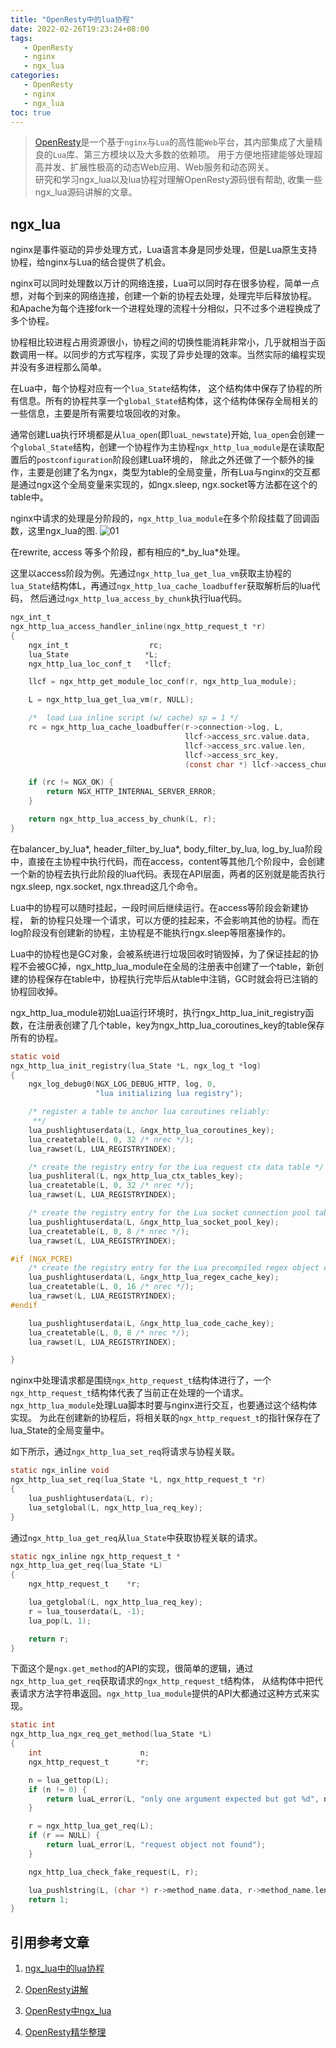 ```yaml
---
title: "OpenResty中的lua协程"
date: 2022-02-26T19:23:24+08:00
tags:
   - OpenResty 
   - nginx 
   - ngx_lua
categories:
   - OpenResty 
   - nginx
   - ngx_lua
toc: true
---
```


> [OpenResty](http://openresty.org/cn/)是一个基于`nginx`与`Lua`的高性能`Web`平台，其内部集成了大量精良的`Lua`库、第三方模块以及大多数的依赖项。
> 用于方便地搭建能够处理超高并发、扩展性极高的动态Web应用、Web服务和动态网关。    
> 研究和学习ngx_lua以及lua协程对理解OpenResty源码很有帮助, 收集一些ngx_lua源码讲解的文章。    

## ngx_lua
nginx是事件驱动的异步处理方式，Lua语言本身是同步处理，但是Lua原生支持协程，给nginx与Lua的结合提供了机会。

nginx可以同时处理数以万计的网络连接，Lua可以同时存在很多协程，简单一点想，对每个到来的网络连接，创建一个新的协程去处理，处理完毕后释放协程。
和Apache为每个连接fork一个进程处理的流程十分相似，只不过多个进程换成了多个协程。

协程相比较进程占用资源很小，协程之间的切换性能消耗非常小，几乎就相当于函数调用一样。以同步的方式写程序，实现了异步处理的效率。当然实际的编程实现并没有多进程那么简单。

在Lua中，每个协程对应有一个`lua_State`结构体， 这个结构体中保存了协程的所有信息。所有的协程共享一个`global_State`结构体，这个结构体保存全局相关的一些信息，主要是所有需要垃圾回收的对象。

通常创建Lua执行环境都是从`lua_open`(即`luaL_newstate`)开始, `lua_open`会创建一个`global_State`结构，创建一个协程作为主协程`ngx_http_lua_module`是在读取配置后的`postconfiguration`阶段创建Lua环境的，
除此之外还做了一个额外的操作，主要是创建了名为ngx，类型为table的全局变量，所有Lua与nginx的交互都是通过ngx这个全局变量来实现的，如ngx.sleep, ngx.socket等方法都在这个的table中。

nginx中请求的处理是分阶段的，`ngx_http_lua_module`在多个阶段挂载了回调函数，这里ngx_lua的图.
![01](./ngx_lua.jpg)

在rewrite, access 等多个阶段，都有相应的*_by_lua*处理。

这里以access阶段为例。先通过`ngx_http_lua_get_lua_vm`获取主协程的`lua_State`结构体L，再通过`ngx_http_lua_cache_loadbuffer`获取解析后的lua代码，
然后通过`ngx_http_lua_access_by_chunk`执行lua代码。
```c
ngx_int_t
ngx_http_lua_access_handler_inline(ngx_http_request_t *r)
{
    ngx_int_t                  rc;
    lua_State                 *L;
    ngx_http_lua_loc_conf_t   *llcf;

    llcf = ngx_http_get_module_loc_conf(r, ngx_http_lua_module);

    L = ngx_http_lua_get_lua_vm(r, NULL);

    /*  load Lua inline script (w/ cache) sp = 1 */
    rc = ngx_http_lua_cache_loadbuffer(r->connection->log, L,
                                       llcf->access_src.value.data,
                                       llcf->access_src.value.len,
                                       llcf->access_src_key,
                                       (const char *) llcf->access_chunkname);

    if (rc != NGX_OK) {
        return NGX_HTTP_INTERNAL_SERVER_ERROR;
    }

    return ngx_http_lua_access_by_chunk(L, r);
}
```
在balancer_by_lua*, header_filter_by_lua*, body_filter_by_lua, log_by_lua阶段中，直接在主协程中执行代码，而在access，content等其他几个阶段中，会创建一个新的协程去执行此阶段的lua代码。表现在API层面，两者的区别就是能否执行ngx.sleep, ngx.socket, ngx.thread这几个命令。

Lua中的协程可以随时挂起，一段时间后继续运行。在access等阶段会新建协程， 新的协程只处理一个请求，可以方便的挂起来，不会影响其他的协程。而在log阶段没有创建新的协程，主协程是不能执行ngx.sleep等阻塞操作的。

Lua中的协程也是GC对象，会被系统进行垃圾回收时销毁掉，为了保证挂起的协程不会被GC掉，ngx_http_lua_module在全局的注册表中创建了一个table，新创建的协程保存在table中，协程执行完毕后从table中注销，GC时就会将已注销的协程回收掉。

ngx_http_lua_module初始Lua运行环境时，执行ngx_http_lua_init_registry函数，在注册表创建了几个table，key为ngx_http_lua_coroutines_key的table保存所有的协程。
```c
static void
ngx_http_lua_init_registry(lua_State *L, ngx_log_t *log)
{
    ngx_log_debug0(NGX_LOG_DEBUG_HTTP, log, 0,
                   "lua initializing lua registry");

    /* register a table to anchor lua coroutines reliably:
     **/
    lua_pushlightuserdata(L, &ngx_http_lua_coroutines_key);
    lua_createtable(L, 0, 32 /* nrec */);
    lua_rawset(L, LUA_REGISTRYINDEX);

    /* create the registry entry for the Lua request ctx data table */
    lua_pushliteral(L, ngx_http_lua_ctx_tables_key);
    lua_createtable(L, 0, 32 /* nrec */);
    lua_rawset(L, LUA_REGISTRYINDEX);

    /* create the registry entry for the Lua socket connection pool table */
    lua_pushlightuserdata(L, &ngx_http_lua_socket_pool_key);
    lua_createtable(L, 0, 8 /* nrec */);
    lua_rawset(L, LUA_REGISTRYINDEX);

#if (NGX_PCRE)
    /* create the registry entry for the Lua precompiled regex object cache */
    lua_pushlightuserdata(L, &ngx_http_lua_regex_cache_key);
    lua_createtable(L, 0, 16 /* nrec */);
    lua_rawset(L, LUA_REGISTRYINDEX);
#endif

    lua_pushlightuserdata(L, &ngx_http_lua_code_cache_key);
    lua_createtable(L, 0, 8 /* nrec */);
    lua_rawset(L, LUA_REGISTRYINDEX);

}
```

nginx中处理请求都是围绕`ngx_http_request_t`结构体进行了，一个`ngx_http_request_t`结构体代表了当前正在处理的一个请求。
`ngx_http_lua_module`处理Lua脚本时要与nginx进行交互，也要通过这个结构体实现。
为此在创建新的协程后，将相关联的`ngx_http_request_t`的指针保存在了lua_State的全局变量中。

如下所示，通过`ngx_http_lua_set_req`将请求与协程关联。

```c
static ngx_inline void
ngx_http_lua_set_req(lua_State *L, ngx_http_request_t *r)
{
    lua_pushlightuserdata(L, r);
    lua_setglobal(L, ngx_http_lua_req_key);
}
```
通过`ngx_http_lua_get_req`从`lua_State`中获取协程关联的请求。

```c
static ngx_inline ngx_http_request_t *
ngx_http_lua_get_req(lua_State *L)
{
    ngx_http_request_t    *r;

    lua_getglobal(L, ngx_http_lua_req_key);
    r = lua_touserdata(L, -1);
    lua_pop(L, 1);

    return r;
}
```

下面这个是`ngx.get_method`的API的实现，很简单的逻辑，通过`ngx_http_lua_get_req`获取请求的`ngx_http_request_t`结构体，
从结构体中把代表请求方法字符串返回。`ngx_http_lua_module`提供的API大都通过这种方式来实现。

```c
static int
ngx_http_lua_ngx_req_get_method(lua_State *L)
{
    int                      n;
    ngx_http_request_t      *r;

    n = lua_gettop(L);
    if (n != 0) {
        return luaL_error(L, "only one argument expected but got %d", n);
    }

    r = ngx_http_lua_get_req(L);
    if (r == NULL) {
        return luaL_error(L, "request object not found");
    }

    ngx_http_lua_check_fake_request(L, r);

    lua_pushlstring(L, (char *) r->method_name.data, r->method_name.len);
    return 1;
}
```

## 引用参考文章

1. [ngx_lua中的lua协程](https://www.qlee.in/openresty/2017/02/23/nginx-lua-coroutine/)

2. [OpenResty讲解](https://www.cnblogs.com/liekkas01/category/1724861.html)

3. [OpenResty中ngx_lua](https://my.oschina.net/u/2539854?tab=newest&catalogId=5646800)

4. [OpenResty精华整理](https://yxudong.github.io/categories/OpenResty/)
